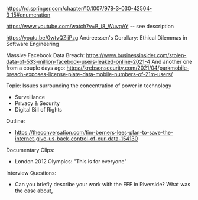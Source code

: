https://rd.springer.com/chapter/10.1007/978-3-030-42504-3_15#enumeration

https://www.youtube.com/watch?v=B_i8_WuyqAY -- see description

https://youtu.be/0wtvQZijPzg Andreessen's Corollary: Ethical Dilemmas in Software Engineering

Massive Facebook Data Breach: https://www.businessinsider.com/stolen-data-of-533-million-facebook-users-leaked-online-2021-4
And another one from a couple days ago: https://krebsonsecurity.com/2021/04/parkmobile-breach-exposes-license-plate-data-mobile-numbers-of-21m-users/

Topic: Issues surrounding the concentration of power in technology
* Surveillance
* Privacy & Security
* Digital Bill of Rights


Outline: 
- https://theconversation.com/tim-berners-lees-plan-to-save-the-internet-give-us-back-control-of-our-data-154130 

Documentary Clips:
- London 2012 Olympics: "This is for everyone"

Interview Questions:

* Can you briefly describe your work with the EFF in Riverside? What was the case about, 
